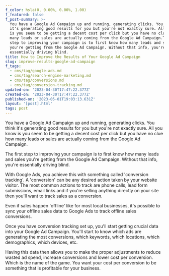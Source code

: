 ```yaml
---
f_color: hsla(0, 0.00%, 0.00%, 1.00)
f_featured: false
f_post-summary: >-
  You have a Google Ad Campaign up and running, generating clicks. You think
  it's generating good results for you but you're not exactly sure. All you know
  is you seem to be getting a decent cost per click but you have no clue how
  many leads or sales are actually coming from the Google Ad Campaign.The first
  step to improving your campaign is to first know how many leads and sales
  you're getting from the Google Ad Campaign. Without that info, you're
  essentially driving blind.
title: How to Improve the Results of Your Google Ad Campaign
slug: improve-results-google-ad-campaign
f_tags:
  - cms/tag/google-ads.md
  - cms/tag/search-engine-marketing.md
  - cms/tag/conversions.md
  - cms/tag/conversion-tracking.md
updated-on: '2023-04-30T17:47:22.377Z'
created-on: '2023-04-30T17:47:22.377Z'
published-on: '2023-05-01T19:03:13.631Z'
layout: '[post].html'
tags: post
---
```


You have a Google Ad Campaign up and running, generating clicks. You think it's generating good results for you but you're not exactly sure. All you know is you seem to be getting a decent cost per click but you have no clue how many leads or sales are actually coming from the Google Ad Campaign.

The first step to improving your campaign is to first know how many leads and sales you're getting from the Google Ad Campaign. Without that info, you're essentially driving blind.

With Google Ads, you achieve this with something called 'conversion tracking'. A 'conversion' can be any desired action taken by your website visitor. The most common actions to track are phone calls, lead form submissions, email links and if you're selling anything directly on your site then you'll want to track sales as a conversion.

Even if sales happen 'offline' like for most local businesses, it's possible to sync your offline sales data to Google Ads to track offline sales conversions.

Once you have conversion tracking set up, you'll start getting crucial data into your Google Ad Campaign. You'll start to know which ads are generating the most conversions, which keywords, which locations, which demographics, which devices, etc.

Having this data then allows you to make the proper adjustments to reduce wasted ad spend, increase conversions and lower cost per conversion. Which is the name of the game. You want your cost per conversion to be something that is profitable for your business.
